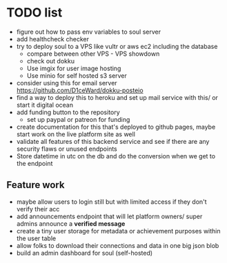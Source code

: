 # TODO list

- figure out how to pass env variables to soul server
- add healthcheck checker
- try to deploy soul to a VPS like vultr or aws ec2 including the database
  - compare between other VPS - VPS showdown
  - check out dokku
  - Use imgix for user image hosting
  - Use minio for self hosted s3 server
- consider using this for email server https://github.com/D1ceWard/dokku-posteio
- find a way to deploy this to heroku and set up mail service with this/ or start it digital ocean
- add funding button to the repository
  - set up paypal or patreon for funding
- create documentation for this that's deployed to github pages, maybe start work on the live platform site as well
- validate all features of this backend service and see if there are any security flaws or unused endpoints
- Store datetime in utc on the db and do the conversion when we get to the endpoint

## Feature work

- maybe allow users to login still but with limited access if they don't verify their acc
- add announcements endpoint that will let platform owners/ super admins announce a **verified message**
- create a tiny user storage for metadata or achievement purposes within the user table
- allow folks to download their connections and data in one big json blob
- build an admin dashboard for soul (self-hosted)
